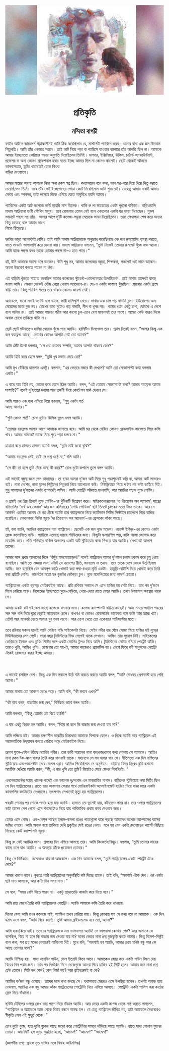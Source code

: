 <div align=center> <img src="../../metadata/images/rabibasariya/short-story:-প্রতিকৃতি.jpg" align="center" ></div>
<h1 align=center> প্রতিকৃতি</h1>
<h2 align=center>নন্দিতা বাগচী</h2>
ফাইন আর্টসে ব্যাচেলর্স পড়াকালীনই আমি ঠিক করেছিলাম যে, মাস্টার্সটা প্যারিসে করব। আমার বাবা এক জন বিত্তবান শিল্পপতি। আমি তাঁর একমাত্র সন্তান। তাই আর্ট নিয়ে পড়া বা প্যারিসে যাওয়ার ব্যাপারে তাঁর আপত্তি ছিল না। আমাকে আমার ইচ্ছেমতো কেরিয়ার গড়ার অনুমতি দিয়েছিলেন তিনিই। ডাক্তার, ইঞ্জিনিয়ার, উকিল, চার্টার্ড অ্যাকাউন্ট্যান্ট, প্রফেসর বা অন্য কোনও প্রফেশনাল হবার মতো ইচ্ছে আমার ছিল না কোনও কালেই। ছোট থেকেই আঁকতে ভালবাসতাম, ড্রয়িং খাতাতেই হোক কিংবা<br>
বাড়ির দেওয়ালে।<br> <br>আমার মায়ের অবশ্য আমাকে নিয়ে অন্য রকম স্বপ্ন ছিল। কন্যাসন্তান বলে কথা, ভাল ঘর-বরে বিয়ে দিয়ে থিতু করতে চেয়েছিলেন তিনি। তবে তাঁর সেই ইচ্ছেগাছের গোড়া কেটে দিয়েছিলাম আমি শুরুতেই। যেহেতু আমার বাবাই আমার মেন্টর এবং স্পনসর, তাই লক্ষ্যের দিকে এগিয়ে যেতে অসুবিধে হয়নি আমার।<br> <br>প্যারিসের একটা আর্ট কলেজে ভর্তি হয়েছি মাস তিনেক। থাকি রু লা ফায়েতের একটা পুরনো বাড়িতে। বাড়িওয়ালি মাদাম আদ্রিয়ানা ভারী শৌখিন মানুষ। তবে রোজগার তেমন নেই বলে একতলার একটা ঘর ভাড়া দিয়েছেন। পুরুষ ভাড়াটে পছন্দ নয় তাঁর। আমার আগে দু’টি কলেজ-পড়ুয়া মেয়েকে ভাড়া দিয়েছিলেন। তারা লেখাপড়া শেষ করে অন্যত্র থিতু হয়েছে বলে আমার ভাগ্যে<br>
শিকে ছিঁড়েছে।<br> <br>ঘরটার ভাড়া অনেকটাই বেশি। তাই আমি মাদাম আদ্রিয়ানাকে অনুরোধ করেছিলাম এক জন রুমমেটের ব্যবস্থা করতে, যাতে ভাড়াটা ভাগাভাগি করে দেওয়া যায়। মাদাম আদ্রিয়ানা বললেন, “তুমি নিজেই তোমার রুমমেট খুঁজে নাও অ্যানা। আমি যাকে পছন্দ করব তাকে তোমার পছন্দ না-ও হতে পারে।”<br> <br>হ্যাঁ, উনি আমাকে অ্যানা বলে ডাকেন। উনি শুধু নন, আমার কলেজের বন্ধুরা, শিক্ষকরা, সকলেই এই নামে ডাকেন। অহনা উচ্চারণ করতে পারেন না ওঁরা।<br> <br>এই বাড়িটা খুঁজতে সাহায্য করেছিল আমার কলেজের স্টুডেন্ট-ওয়েলফেয়ার ডিপার্টমেন্ট। তাই আবার তাদেরই দ্বারস্থ হলাম আমি। সেখান থেকেই খোঁজ পেয়ে গেলাম অ্যাডেলে-র। সে-ও একটা আস্তানা খুঁজছিল। ফ্রান্সের একটা গ্রামে বাড়ি তার। কিন্তু প্যারিস শহরে তার থাকার কোনও জায়গা নেই।<br> <br>অ্যাডেলে, যাকে সবাই অ্যাডি বলে ডাকে, ভারী হাসিখুশি মেয়ে। মাথায় এক ঢাল গাঢ় বাদামি চুল। ইউরোপের অন্য মেয়েদের মতো ব্লন্ড নয়। চোখের তারা দুটোও গাঢ় বাদামি, নীল বা ধূসর নয়। গায়ের রংটা একটু চাপা, যেটাকে এ দেশে বলে অলিভ রং। তাই আমার গমরঙা শরীর আর কালো চুল-চোখ বেশ মানানসই তার পাশে। আমরা কেউ কারও দিকে অবাক চোখে তাকিয়ে থাকি না।<br> <br>ছোট ছোট ঘটনাতেও হাসির খোরাক খুঁজে পায় অ্যাডি। হাসিটিও দিলখোলা তার। প্রথম দিনেই বলল, “আমার কিন্তু এক জন বয়ফ্রেন্ড আছে। তোমার কোনও আপত্তি নেই তো অ্যানা?”<br> <br>আমি ঠোঁট উল্টে বললাম, “সে তো তোমার সম্পত্তি, আমার আপত্তি থাকবে কেন?”<br> <br>অ্যাডি হিহি করে হেসে বলল, “তুমি খুব মজার মেয়ে তো!”<br> <br>আমি মুখ বেঁকিয়ে হাসলাম একটু। বললাম, “এর ভেতরে মজার কী দেখলে? আমি তো সোজাসাপ্টা কথা বললাম একটা।”<br> <br>এ বারে আর হিহি নয়, হোহো করে হেসে উঠল অ্যাডি। বলল, “এই তোমার সোজাসাপ্টা কথা? আমার বয়ফ্রেন্ড আমার সম্পত্তি?” বলেই দু’হাতের মধ্যমা আর তর্জনী দিয়ে কোটেশন মার্ক দেখাল সে।<br> <br>আমি আরও এক ধাপ এগিয়ে গিয়ে বললাম, “শুধু একটা শর্ত<br>
আছে আমার।”<br> <br>“শুনি কেমন শর্ত!” চোখ দুটোয় ঝিলিক তুলে বলল অ্যাডি।<br> <br>“তোমার বয়ফ্রেন্ড আসার আগে আমাকে জানাতে হবে। আমি ঘর থেকে বেরিয়ে কোনও রোডসাইড কাফেতে গিয়ে কফি খাব। আমার সামনেই তাকে নিয়ে শুয়ে পড়া চলবে না।”<br> <br>হাহাহা করে হাসতে হাসতে অ্যাডি বলল, “তুমি তাই করো বুঝি?”<br> <br>“আমার বয়ফ্রেন্ড নেই, তাই সে প্রশ্ন ওঠে না,” বলি আমি।<br> <br>“সে কী! তা হলে তুমি বেঁচে আছ কী করে?” চোখ দুটো কপালে তুলে বলল অ্যাডি।<br> <br>এই ভাবেই বন্ধুত্ব জমে গেল আমাদের। তা ছাড়া আমরা দু’জন আর্ট নিয়ে শুধু পড়াশুনোই করি না, আমরা আর্ট লাভারও বটে। নানা দেশের, নানা যুগের শিল্পীদের শিল্পকর্ম নিয়ে আলোচনা করি। মিউজ়িয়ামে গিয়ে ঘণ্টার পর ঘণ্টা কাটিয়ে দিই। শুধু আমাদের দু’জনের একটা ব্যাপারেই অমিল। আমি পোর্ট্রেট আঁকতে ভালবাসি, আর অ্যাডির পছন্দ ন্যুড পেন্টিং।<br> <br>ও প্রায়ই ওর প্রিয় তিনটে ন্যুড পেন্টিং-এর খুঁটিনাটি বিশ্লেষণ করে। মাইকেলেঞ্জেলোর ‘দ্য ক্রিয়েশন অব অ্যাডাম’, সান্দ্রো বত্তিচেলির ‘বার্থ অব ভেনাস’ আর জন কলিয়ারের ‘লেডি গোডিভা’ ছবি তিনটে চুম্বকের মতো টানে তাকে। আর সে আকর্ষণ এতটাই অমোঘ যে গত গ্রীষ্মে অ্যাডি তার বয়ফ্রেন্ডকে নিয়ে ভ্যাটিকান সিটির সিস্টাইন চ্যাপেলে গিয়ে হাজির হয়েছিল। সেখানকার সিলিং জুড়ে ‘দ্য ক্রিয়েশন অব অ্যাডাম’-এর ফ্রেসকো আঁকা আছে।<br> <br>হ্যাঁ, বলা হয়নি, অ্যাডির বয়ফ্রেন্ডের নাম গ্যাব্রিয়েল। ছেলেটি এক জন ন্যুড মডেল। ওয়েস্ট ইন্ডিজ়-এর কোনও একটা ফ্রেঞ্চ কলোনিতে বাড়ি। প্যারিসে এসেছে হায়ার স্টাডিজ়ের জন্য। কিছুটা স্কলারশিপ পায়, বাকি পয়সা জোগাড় করে মডেলিং করে। প্রতি শনিবারে বাস্তিল অঞ্চলের একটা আর্ট স্টুডিয়োয় কাজ শিখতে যায় অ্যাডি। সেখানেই আলাপ তাদের।<br> <br>আমার সঙ্গে প্রথম আলাপের দিনে “বঁজুঁর মাদমোয়াজ়েল!” বলেই গ্যাব্রিয়েল আমার দু’গালে চকাস চকাস করে চুমু খেয়ে বসেছিল। আমি তো লজ্জায় লাল! এটাই যে এদেশের রীতি, জানতাম না তখন। তবে তাকে দেখে চমকে উঠেছিলাম আমি। মনে হয়েছিল যেন আবলুশ কাঠে খোদাই করা লম্বা-চওড়া মূর্তি একটা। হাতুড়ি-বাটালি দিয়ে খোদাই করে তৈরি করা প্রতিটি পেশি। কার্পেটের মতো ঘন বুনটের কোঁকড়া চুল। ন্যুড মডেলিংয়ের জন্য আদর্শ চেহারা।<br> <br>গ্যাব্রিয়েলের একটা বড়সড় মোটরবাইক আছে। প্রতি রবিবার সকালে সে এসে হাজির হয় সেটা নিয়ে। তার পর দু’জনে মিলে বেরিয়ে পড়ে। নিজেদের ইচ্ছেমতো ঘুরে-বেড়িয়ে, খেয়ে-দেয়ে রাতে ফেরে অ্যাডি। তখন টলায়মান অবস্থায় থাকে সে।<br> <br>আমার একটা বাইসাইকেল আছে কলেজে যাওয়ার জন্য। কলেজ ক্যাম্পাসটা বাড়ির কাছেই। অন্য সময়ে প্যারিস শহরের সরু সরু গলি দিয়ে ঘুরে বেড়াই সাইকেলে চেপে। কখনও বা কোনও রোডসাইড কাফেতে বসে কফি আর স্ন্যাক্স খাই। ত্রোঁসাঁ আর ম্যাকারঁ খেতে আমার খুব ভাল লাগে। আর ক্রেপ খেতে তো একেবারে পাটিসাপ্টার মতো।<br> <br>তবে রবিবার সকাল হলেই আমি বেরিয়ে পড়ি সাইকেলটা নিয়ে। সেইন নদীর ধার ঘেঁষে সোজা গিয়ে হাজির হই ল্যুভ্‌র মিউজিয়ামের মেন গেটে। সারা বছর ট্যুরিস্টদের ভিড় লেগেই থাকে সেখানে। আমিও তার সুযোগ নিই। সাইকেলের কেরিয়ারে ইজেল এবং ড্রয়িং শিটের সঙ্গে একটা ফোল্ডিং টুলও নিয়ে আসি। ট্যুরিস্টদের সেটায় বসিয়ে পোর্ট্রেট আঁকি। তারাও খুশি, আমিও খুশি। রোজগার তো হয়-ই, আমার কাজেরও প্র্যাকটিস হয়। দেশে ফিরে ধনী মানুষদের পোর্ট্রেট এঁকেই রোজগার করার ইচ্ছে আমার।<br> <br><br> <br>এ ভাবেই চলছিল বেশ। কিন্তু এক দিন সকালে উঠে বমি করতে করতে অ্যাডি বলল, “আমি বোধহয় প্রেগন্যান্ট হয়ে গেছি অ্যানা।”<br> <br>আমার মাথায় তো আকাশ ভেঙে পড়ে। আমি বলি, “কী করবে এখন?”<br> <br>“কী আর করব, বাচ্চাটার জন্ম দেব,” নির্বিকার ভাবে বলল অ্যাডি।<br> <br>আমি বললাম, “কিন্তু তোমার তো বিয়ে হয়নি!”<br> <br>এ বার একটু বিরক্ত হল অ্যাডি। বলল, “বিয়ে না হলে কি বাচ্চার জন্ম দেওয়া যায় না?”<br> <br>আমি লজ্জিত হই। আমার রক্ষণশীল ভারতীয় চিন্তাধারা আমাকে বিপাকে ফেলে। ও দিকে অ্যাডি আর গ্যাব্রিয়েল এই সম্ভাবনাটিকে উদ্‌যাপন করতে বেরিয়ে পড়ে মোটরবাইক নিয়ে।<br> <br>ক্রমশ ফুলে-ফেঁপে উঠছে অ্যাডির শরীর। তার ভাবী সন্তানের নানা কাণ্ডকারখানার কথা শোনায় সে আমাকে। আমিও নানা রকম টক-ঝাল খাবার তৈরি করে খাওয়াই তাকে। মহানন্দে সে সব খাবার খায় সে। ইতিমধ্যে এক দিন বাস্তিলের স্টুডিয়োয় এনগেজমেন্টটা সেরে ফেলল ওরা। আমিও গিয়েছিলাম সে অনুষ্ঠানে। বাড়িতে ফিরে হিরের কুচি বসানো আংটিটা দেখিয়ে অ্যাডি বলল, “কী, এ বার খুশি তো তুমি? বিয়েটাও সেরে ফেলব শিগগিরই।”<br> <br>এনগেজমেন্টের সপ্তাহ খানেক বাদেই এক ভয়ানক দুঃসংবাদ এল মাঝরাত্তির নাগাদ। বাস্তিলের স্টুডিয়োয় লম্বা সিটিং ছিল সে দিন গ্যাব্রিয়েলের। রাতে তার আস্তানায় ফেরার পথে মোটরবাইকটা অ্যালাইনমেন্ট হারিয়ে গিয়ে ধাক্কা মারে একটা কানাগলির কংক্রিটের দেওয়ালে। তৎক্ষণাৎ সেখানেই মৃত্যু হয় গ্যাব্রিয়েলের।<br> <br>খবরটা শোনার পর শোকে পাথর হয়ে যায় অ্যাডি। হাসতে তো ভুলেই যায়, কাঁদতেও পারে না। তার ওপরে গ্যাব্রিয়েলের ভাই তাদের দেশ থেকে এসে শবদেহটাও নিয়ে যায় পারিবারিক প্রথায় কবর দেওয়ার জন্য।<br> <br>হেমন্ত এসে গেছে। ওক-মেপ্‌ল গাছের হলদে-কমলা রঙের পাতাগুলো ঝরে পড়ছে আমাদের কলেজ ক্যাম্পাসের ঘাসের জমির ওপরে। আমি অবাক হয়ে তাকিয়ে দেখি প্রকৃতির সেই রঙের খেলা। মনে হয় যেন একটা রংবেরঙের কার্পেট বিছিয়ে দিয়েছে কেউ ক্যাম্পাসটা জুড়ে।<br> <br>কিন্তু রং নেই অ্যাডির মনে। প্রসবের দিন এগিয়ে আসছে তার। আমি কিংকর্তব্যবিমূঢ়। বললাম, “তুমি তোমার মায়ের কাছে চলে যাও অ্যাডি। এ অবস্থায় তাঁকে প্রয়োজন তোমার।”<br> <br>কিন্তু সে নির্বিকার। কলেজেও যায় না আজকাল। এক দিন আমাকে বলল, “তুমি গ্যাব্রিয়েলের একটা পোর্ট্রেট এঁকে দেবে?”<br> <br>আমার খারাপ লাগে। বুঝতে পারি গ্যাব্রিয়েলের অনুপস্থিতি কষ্ট দিচ্ছে তাকে। তাই বলি, “অবশ্যই এঁকে দেব। ওর একটা ছবি দাও আমাকে, আর ক’টা দিন সময় দাও।”<br> <br>সে বলে, “সময় বেশি দিতে পারব না। একটু তাড়াতাড়ি কাজটা করে দিতে হবে।”<br> <br>আমি রাত জেগে তৈরি করি গ্যাব্রিয়েলের পোর্ট্রেট। অ্যাডি আমাকে কফি তৈরি করে খাওয়ায়।<br> <br>দিনের বেলা আমি যখন কলেজে যাই, অ্যাডিও তখন বেরিয়ে যায়। কিন্তু কোথায় যায় সে কথা বলে না আমাকে। এক দিন হঠাৎ এসে বলল, “আমি বিয়ে করছি। তুমি আমার ব্রাইডস্‌মেড হবে তো, অ্যানা?”<br> <br>আমি হকচকিয়ে যাই। তবে যে গ্যাব্রিয়েলকে এত ভালবাসত অ্যাডি! সে ভালবাসা কোথায় গেল? আর আমাকে যে বলেছিল, বিয়ে না হলে কি বাচ্চার জন্ম দেওয়া যায় না? মনের ভেতর নানা প্রশ্ন বুজকুড়ি কাটে আমার। কিন্তু বিদেশ-বিভুঁই বলে কথা, সব প্রশ্ন মনের ভেতরেই মাটিচাপা দিই। মুখে বলি, “অবশ্যই হব অ্যাডি, আমার চেয়ে ঘনিষ্ঠ বন্ধু আর কে আছে তোমার বলো?”<br> <br>অ্যাডি নিশ্চিন্ত হয়। সাদা ওয়েডিং গাউন, ভেল ইত্যাদি কিনে আনে। আমাকেও জোর করে একটা গাউন কিনে দেয় বিয়ের দিন পরার জন্য। তার পর নির্ধারিত দিনে সেজেগুজে আমরা গিয়ে হাজির হই সিটি হলে। আমার মনে নানা প্রশ্ন ঢেউ তোলে। সিটি হল কেন? কেন গির্জা নয়? আর ব্রাইডগ্রুমই বা কে?<br> <br>অ্যাডির ক’জন বন্ধু এসেছে। তাদের সঙ্গে কথা বলছে সে। যথাসময়ে মেয়রও এসে উপস্থিত হলেন। তখনই অবাক হয়ে দেখলাম, অ্যাডির এক বন্ধু আমার আঁকা গ্যাব্রিয়েলের পোর্ট্রেটটা নিয়ে এগিয়ে আসছে। পোর্ট্রেটটা একটা পালিশ করা কাঠের ফ্রেম দিয়ে বাঁধানো।<br> <br>ছবিটা টেবিলের ওপরে রেখে তার পাশে গিয়ে দাঁড়াল অ্যাডি। আর মেয়র একটা কাগজ থেকে পাঠ করতে লাগলেন, “গ্যাব্রিয়েল ও অ্যাডেলে আজ থেকে বিবাহ বন্ধনে আবদ্ধ হল। যে হেতু গ্যাব্রিয়েল জীবিত নয়, তাই অ্যাডেলে বৈধব্যেরও স্বীকৃতি পেল এই মুহূর্ত থেকে।”<br> <br>চোখ দুটো বুজে, হাত দুটো বুকের কাছে জড়ো করে পোর্ট্রেটটার সামনে দাঁড়িয়ে আছে অ্যাডি। হাতে সাদা গোলাপ ফুলের তোড়া। আর সিটি হল জুড়ে গুঞ্জরিত হচ্ছে, “আমেন!” “আমেন!” “আমেন!”<br> <br>(জ্ঞাপনীয় তথ্য: ফ্রান্সে মৃত ব্যক্তির সঙ্গে বিবাহ আইনসিদ্ধ)<br> <br>
